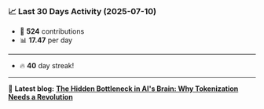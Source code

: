<!--START_STATS-->
### 📈 Last 30 Days Activity (2025-07-10)  
- 🧮 **524** contributions  
- 📊 **17.47** per day
---
- 🔥 **40** day streak!
---
📝 **Latest blog:** [**The Hidden Bottleneck in AI's Brain: Why Tokenization Needs a Revolution**](https://andriak.com/blog/tokenization-revolution)
<!--END_STATS-->
